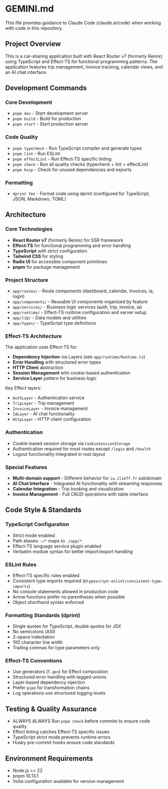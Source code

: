 # GEMINI.md

This file provides guidance to Claude Code (claude.ai/code) when working with code in this repository.

## Project Overview

This is a car-sharing application built with React Router v7 (formerly Remix) using TypeScript and Effect-TS for functional programming patterns. The application features trip management, invoice tracking, calendar views, and an AI chat interface.

## Development Commands

### Core Development

- `pnpm dev` - Start development server
- `pnpm build` - Build for production
- `pnpm start` - Start production server

### Code Quality

- `pnpm typecheck` - Run TypeScript compiler and generate types
- `pnpm lint` - Run ESLint
- `pnpm effectLint` - Run Effect-TS specific linting
- `pnpm check` - Run all quality checks (typecheck + lint + effectLint)
- `pnpm knip` - Check for unused dependencies and exports

### Formatting

- `dprint fmt` - Format code using dprint (configured for TypeScript, JSON, Markdown, TOML)

## Architecture

### Core Technologies

- **React Router v7** (formerly Remix) for SSR framework
- **Effect-TS** for functional programming and error handling
- **TypeScript** with strict configuration
- **Tailwind CSS** for styling
- **Radix UI** for accessible component primitives
- **pnpm** for package management

### Project Structure

- `app/routes/` - Route components (dashboard, calendar, invoices, ia, login)
- `app/components/` - Reusable UI components organized by feature
- `app/services/` - Business logic services (auth, trip, invoice, ia)
- `app/runtime/` - Effect-TS runtime configuration and server setup
- `app/lib/` - Data models and utilities
- `app/types/` - TypeScript type definitions

### Effect-TS Architecture
The application uses Effect-TS for:

- **Dependency Injection** via Layers (see `app/runtime/Runtime.ts`)
- **Error Handling** with structured error types
- **HTTP Client** abstraction
- **Session Management** with cookie-based authentication
- **Service Layer** pattern for business logic

Key Effect layers:

- `AuthLayer` - Authentication service
- `TripLayer` - Trip management
- `InvoiceLayer` - Invoice management  
- `IALayer` - AI chat functionality
- `HttpLayer` - HTTP client configuration

### Authentication

- Cookie-based session storage via `CookieSessionStorage`
- Authentication required for most routes except `/login` and `/health`
- Logout functionality integrated in root layout

### Special Features

- **Multi-domain support** - Different behavior for `ia.ilieff.fr` subdomain
- **AI Chat Interface** - Integrated AI functionality with streaming responses
- **Calendar Integration** - Trip booking and visualization
- **Invoice Management** - Full CRUD operations with table interface

## Code Style & Standards

### TypeScript Configuration

- Strict mode enabled
- Path aliases: `~/*` maps to `./app/*`
- Effect-TS language service plugin enabled
- Verbatim module syntax for better import/export handling

### ESLint Rules

- Effect-TS specific rules enabled
- Consistent type imports required (`@typescript-eslint/consistent-type-imports`)
- No console statements allowed in production code
- Arrow functions prefer no parentheses when possible
- Object shorthand syntax enforced

### Formatting Standards (dprint)

- Single quotes for TypeScript, double quotes for JSX
- No semicolons (ASI)
- 2-space indentation
- 100 character line width
- Trailing commas for type parameters only

### Effect-TS Conventions

- Use generators (`T.gen`) for Effect composition
- Structured error handling with tagged unions
- Layer-based dependency injection
- Prefer `pipe` for transformation chains
- Log operations use structured logging levels

## Testing & Quality Assurance

- ALWAYS ALWAYS Run `pnpm check` before commits to ensure code quality
- Effect linting catches Effect-TS specific issues
- TypeScript strict mode prevents runtime errors
- Husky pre-commit hooks ensure code standards

## Environment Requirements

- Node.js >= 22
- pnpm 10.13.1
- Volta configuration available for version management
